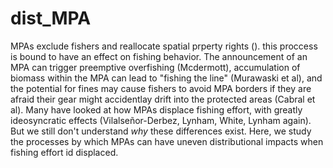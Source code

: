 # dist_MPA

MPAs exclude fishers and reallocate spatial prperty rights (). this proccess is bound to have an effect on fishing behavior. The announcement of an MPA can trigger preemptive overfishing (Mcdermott), accumulation of biomass within the MPA can lead to "fishing the line" (Murawaski et al), and the potential for fines may cause fishers to avoid MPA borders if they are afraid their gear might accidentlay drift into the protected areas (Cabral et al). Many have looked at how MPAs displace fishing effort, with greatly ideosyncratic effects (Vilalseñor-Derbez, Lynham, White, Lynham again). But we still don't understand _why_ these differences exist. Here, we study the processes by which MPAs can have uneven distributional impacts when fishing effort id displaced.